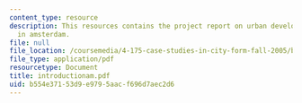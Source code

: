```yaml
---
content_type: resource
description: This resources contains the project report on urban development and analysis
  in amsterdam.
file: null
file_location: /coursemedia/4-175-case-studies-in-city-form-fall-2005/b554e37153d9e9795aacf696d7aec2d6_introductionam.pdf
file_type: application/pdf
resourcetype: Document
title: introductionam.pdf
uid: b554e371-53d9-e979-5aac-f696d7aec2d6
---
```

